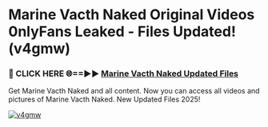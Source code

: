 # Marine Vacth Naked Original Videos 0nlyFans Leaked - Files Updated! (v4gmw)

<h3>🔴 CLICK HERE 🌐==►► <a href="https://tinyurl.com/yckcrads" rel="nofollow">Marine Vacth Naked Updated Files</a></h3>

Get Marine Vacth Naked and all content. Now you can access all videos and pictures of Marine Vacth Naked. New Updated Files 2025!

[![v4gmw](https://i.imgur.com/hpKpOFt.gif)](https://tinyurl.com/yckcrads)
